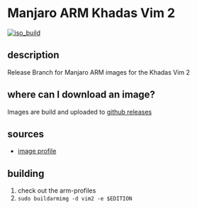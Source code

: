 # Manjaro ARM Khadas Vim 2
[![iso_build](https://github.com/manjaro-arm/vim2-images/workflows/image_build_all/badge.svg)](https://github.com/manjaro-arm/vim2-images/actions)

## description

Release Branch for Manjaro ARM images for the Khadas Vim 2

## where can I download an image?

Images are build and uploaded to [github releases](https://github.com/manjaro-arm/vim2-images/releases)

## sources

- [image profile](https://github.com/manjaro-pinephone/arm-profiles)

## building

1. check out the arm-profiles
2. `sudo buildarmimg -d vim2 -e $EDITION`
